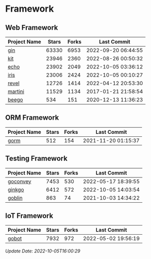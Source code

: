 # Framework

## Web Framework
| Project Name | Stars | Forks | Last Commit |
| ------------ | ----- | ----- | ----------- |
| [gin](https://github.com/gin-gonic/gin) | 63330 | 6953 | 2022-09-20 06:44:55 |
| [kit](https://github.com/go-kit/kit) | 23946 | 2360 | 2022-08-26 00:50:32 |
| [echo](https://github.com/labstack/echo) | 23902 | 2049 | 2022-10-05 03:36:12 |
| [iris](https://github.com/kataras/iris) | 23006 | 2424 | 2022-10-05 00:10:27 |
| [revel](https://github.com/revel/revel) | 12726 | 1414 | 2022-04-12 20:53:30 |
| [martini](https://github.com/go-martini/martini) | 11529 | 1134 | 2017-01-21 21:58:54 |
| [beego](https://github.com/astaxie/beego) | 534 | 151 | 2020-12-13 11:36:23 |

## ORM Framework
| Project Name | Stars | Forks | Last Commit |
| ------------ | ----- | ----- | ----------- |
| [gorm](https://github.com/jinzhu/gorm) | 512 | 154 | 2021-11-20 01:15:37 |

## Testing Framework
| Project Name | Stars | Forks | Last Commit |
| ------------ | ----- | ----- | ----------- |
| [goconvey](https://github.com/smartystreets/goconvey) | 7453 | 530 | 2022-05-17 18:39:55 |
| [ginkgo](https://github.com/onsi/ginkgo) | 6412 | 572 | 2022-10-05 14:03:54 |
| [goblin](https://github.com/franela/goblin) | 863 | 74 | 2021-10-03 14:34:22 |

## IoT Framework
| Project Name | Stars | Forks | Last Commit |
| ------------ | ----- | ----- | ----------- |
| [gobot](https://github.com/hybridgroup/gobot) | 7932 | 972 | 2022-05-02 19:56:19 |

*Update Date: 2022-10-05T16:00:29*